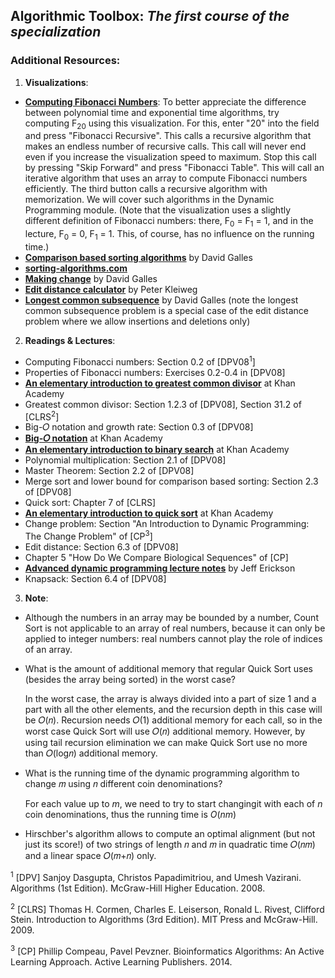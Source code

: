 ## Algorithmic Toolbox: *The first course of the specialization*

### Additional Resources:

1) **Visualizations**:
- [**Computing Fibonacci Numbers**](https://www.cs.usfca.edu/~galles/visualization/DPFib.html): To better appreciate the difference between polynomial time and exponential time algorithms, try computing F<sub>20</sub> using this visualization. For this, enter "20" into the field and press "Fibonacci Recursive". This calls a recursive algorithm that makes an endless number of recursive calls. This call will never end even if you increase the visualization speed to maximum. Stop this call by pressing "Skip Forward" and press "Fibonacci Table". This will call an iterative algorithm that uses an array to compute Fibonacci numbers efficiently. The third button calls a recursive algorithm with memorization. We will cover such algorithms in the Dynamic Programming module. (Note that the visualization uses a slightly different definition of Fibonacci numbers: there, F<sub>0</sub> = F<sub>1</sub> = 1, and in the lecture, F<sub>0</sub> = 0, F<sub>1</sub> = 1. This, of course, has no influence on the running time.)
- [**Comparison based sorting algorithms**](http://www.cs.usfca.edu/~galles/visualization/ComparisonSort.html) by David Galles 
- [**sorting-algorithms.com**](http://www.sorting-algorithms.com/)
- [**Making change**](http://www.cs.usfca.edu/~galles/visualization/DPChange.html) by David Galles
- [**Edit distance calculator**](http://www.let.rug.nl/kleiweg/lev/) by Peter Kleiweg
- [**Longest common subsequence**](http://www.cs.usfca.edu/~galles/visualization/DPLCS.html) by David Galles (note the longest common subsequence problem is a special case of the edit distance problem where we allow insertions and deletions only)

2) **Readings & Lectures**: 
- Computing Fibonacci numbers: Section 0.2 of [DPV08<sup>1</sup>]
- Properties of Fibonacci numbers: Exercises 0.2-0.4 in [DPV08]
- [**An elementary introduction to greatest common divisor**](https://www.khanacademy.org/math/pre-algebra/factors-multiples/greatest_common_divisor/v/greatest-common-divisor-factor-exercise) at Khan Academy
- Greatest common divisor: Section 1.2.3 of [DPV08], Section 31.2 of [CLRS<sup>2</sup>]
- Big-𝑂 notation and growth rate: Section 0.3 of [DPV08]
- [**Big-𝑂 notation**](https://www.khanacademy.org/computing/computer-science/algorithms/asymptotic-notation/a/asymptotic-notation) at Khan Academy
- [**An elementary introduction to binary search**](https://www.khanacademy.org/computing/computer-science/algorithms/binary-search/a/binary-search) at Khan Academy
- Polynomial multiplication: Section 2.1 of [DPV08]
- Master Theorem: Section 2.2 of [DPV08]
- Merge sort and lower bound for comparison based sorting: Section 2.3 of [DPV08]
- Quick sort: Chapter 7 of [CLRS]
- [**An elementary introduction to quick sort**](https://www.khanacademy.org/computing/computer-science/algorithms/quick-sort/a/overview-of-quicksort) at Khan Academy
- Change problem: Section "An Introduction to Dynamic Programming: The Change Problem" of [CP<sup>3</sup>]
- Edit distance: Section 6.3 of [DPV08]
- Chapter 5 "How Do We Compare Biological Sequences" of [CP]
- [**Advanced dynamic programming lecture notes**](https://jeffe.cs.illinois.edu/teaching/algorithms/notes/D-faster-dynprog.pdf) by Jeff Erickson
- Knapsack: Section 6.4 of [DPV08]

3) **Note**:
- Although the numbers in an array may be bounded by a number, Count Sort is not applicable to an array of real numbers, because it can only be applied to integer numbers: real numbers cannot play the role of indices of an array.

- What is the amount of additional memory that regular Quick Sort uses (besides the array being sorted) in the worst case? <br>

    In the worst case, the array is always divided into a part of size 1 and a part with all the other elements, and the recursion depth in this case will be 𝑂(𝑛). Recursion needs 𝑂(1) additional memory for each call, so in the worst case Quick Sort will use 𝑂(𝑛) additional memory. However, by using tail recursion elimination we can make Quick Sort use no more than 𝑂(log𝑛) additional memory.

- What is the running time of the dynamic programming algorithm to change 
𝑚 using 𝑛 different coin denominations? <br>

    For each value up to $m$, we need to try to start changingit with each of $n$ coin denominations, thus the running time is $O(nm)$

- Hirschber's algorithm allows to compute an optimal alignment (but not just its score!) of two strings of length 𝑛 and 𝑚 in quadratic time 𝑂(𝑛𝑚) and a linear space 𝑂(𝑚+𝑛) only.

<sup>1</sup> [DPV] Sanjoy Dasgupta, Christos Papadimitriou, and Umesh Vazirani. Algorithms (1st Edition). McGraw-Hill Higher Education. 2008.

<sup>2</sup> [CLRS] Thomas H. Cormen, Charles E. Leiserson, Ronald L. Rivest, Clifford Stein. Introduction to Algorithms (3rd Edition). MIT Press and McGraw-Hill. 2009.

<sup>3</sup> [CP] Phillip Compeau, Pavel Pevzner. Bioinformatics Algorithms: An Active Learning Approach. Active Learning Publishers. 2014.